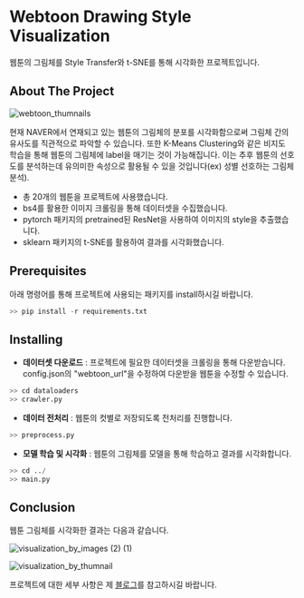 # Webtoon Drawing Style Visualization

웹툰의 그림체를 Style Transfer와 t-SNE를 통해 시각화한 프로젝트입니다. 

## About The Project

![webtoon_thumnails](https://user-images.githubusercontent.com/35513025/82119422-67890b80-97b9-11ea-9cb6-ecc203b93217.jpg)

현재 NAVER에서 연재되고 있는 웹툰의 그림체의 분포를 시각화함으로써 그림체 간의 유사도를 직관적으로 파악할 수 있습니다. 또한 K-Means Clustering와 같은 비지도 학습을 통해 웹툰의 그림체에 label을 매기는 것이 가능해집니다. 이는 추후 웹툰의 선호도를 분석하는데 유의미한 속성으로 활용될 수 있을 것입니다(ex) 성별 선호하는 그림체 분석).

- 총 20개의 웹툰을 프로젝트에 사용했습니다.
- bs4를 활용한 이미지 크롤링을 통해 데이터셋을 수집했습니다.
- pytorch 패키지의 pretrained된 ResNet을 사용하여 이미지의 style을 추출했습니다.
- sklearn 패키지의 t-SNE를 활용하여 결과를 시각화했습니다. 


## Prerequisites

아래 명령어를 통해 프로젝트에 사용되는 패키지를 install하시길 바랍니다. 

```python
>> pip install -r requirements.txt
```

## Installing

- **데이터셋 다운로드** : 프로젝트에 필요한 데이터셋을 크롤링을 통해 다운받습니다. config.json의 "webtoon_url"을 수정하여 다운받을 웹툰을 수정할 수 있습니다. 

```python
>> cd dataloaders
>> crawler.py
```

- **데이터 전처리** : 웹툰의 컷별로 저장되도록 전처리를 진행합니다. 

```python
>> preprocess.py
```

- **모델 학습 및 시각화** : 웹툰의 그림체를 모델을 통해 학습하고 결과를 시각화합니다. 

```python
>> cd ../
>> main.py
```

## Conclusion

웹툰 그림체를 시각화한 결과는 다음과 같습니다. 

![visualization_by_images (2) (1)](https://user-images.githubusercontent.com/35513025/82119913-2dba0400-97bd-11ea-952e-e1034116f9fe.jpg)

![visualization_by_thumnail](https://user-images.githubusercontent.com/35513025/82119820-7fae5a00-97bc-11ea-9bdc-7871266662ac.jpg)

프로젝트에 대한 세부 사항은 제 [블로그](https://herbwood.github.io/)를 참고하시길 바랍니다. 
